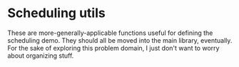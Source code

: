 # Scheduling utils

These are more-generally-applicable functions useful for defining the scheduling demo.
They should all be moved into the main library, eventually.
For the sake of exploring this problem domain, I just don't want to worry about organizing stuff.
